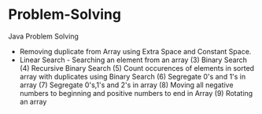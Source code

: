 # Problem-Solving
Java Problem Solving
* Removing duplicate from Array using Extra Space and Constant Space.
* Linear Search - Searching an element from an array
(3) Binary Search 
(4) Recursive Binary Search
(5) Count occurences of elements in sorted array with duplicates using Binary Search
(6) Segregate 0's and 1's in array
(7) Segregate 0's,1's and 2's in array
(8) Moving all negative numbers to beginning and positive numbers to end in Array
(9) Rotating an array

